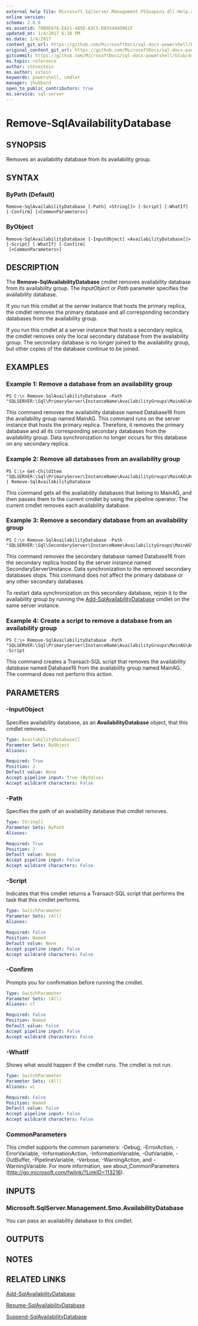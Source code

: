 ```yaml
---
external help file: Microsoft.SqlServer.Management.PSSnapins.dll-Help.xml
online version: 
schema: 2.0.0
ms.assetid: 78B8E67A-EA21-485D-A3C5-D03548A9961F
updated_at: 1/4/2017 6:38 PM
ms.date: 1/4/2017
content_git_url: https://github.com/MicrosoftDocs/sql-docs-powershell/blob/live/sqlserver-cmdlets/sqlps/vlatest/Remove-SqlAvailabilityDatabase.md
original_content_git_url: https://github.com/MicrosoftDocs/sql-docs-powershell/blob/live/sqlserver-cmdlets/sqlps/vlatest/Remove-SqlAvailabilityDatabase.md
gitcommit: https://github.com/MicrosoftDocs/sql-docs-powershell/blob/4c48bd1c26220ff873e612527853aeeef98777da/sqlserver-cmdlets/sqlps/vlatest/Remove-SqlAvailabilityDatabase.md
ms.topic: reference
author: stevestein
ms.author: sstein
keywords: powershell, cmdlet
manager: jhubbard
open_to_public_contributors: true
ms.service: sql-server
---
```


# Remove-SqlAvailabilityDatabase

## SYNOPSIS
Removes an availability database from its availability group.

## SYNTAX

### ByPath (Default)
```
Remove-SqlAvailabilityDatabase [-Path] <String[]> [-Script] [-WhatIf] [-Confirm] [<CommonParameters>]
```

### ByObject
```
Remove-SqlAvailabilityDatabase [-InputObject] <AvailabilityDatabase[]> [-Script] [-WhatIf] [-Confirm]
 [<CommonParameters>]
```

## DESCRIPTION
The **Remove-SqlAvailabilityDatabase** cmdlet removes availability database from its availability group.
The *InputObject* or *Path* parameter specifies the availability database.

If you run this cmdlet at the server instance that hosts the primary replica, the cmdlet removes the primary database and all corresponding secondary databases from the availability group.

If you run this cmdlet at a server instance that hosts a secondary replica, the cmdlet removes only the local secondary database from the availability group.
The secondary database is no longer joined to the availability group, but other copies of the database continue to be joined.

## EXAMPLES

### Example 1: Remove a database from an availability group
```
PS C:\> Remove-SqlAvailabilityDatabase -Path "SQLSERVER:\Sql\PrimaryServer\InstanceName\AvailabilityGroups\MainAG\AvailabilityDatabases\Database16"
```

This command removes the availability database named Database16 from the availability group named MainAG.
This command runs on the server instance that hosts the primary replica.
Therefore, it removes the primary database and all its corresponding secondary databases from the availability group.
Data synchronization no longer occurs for this database on any secondary replica.

### Example 2: Remove all databases from an availability group
```
PS C:\> Get-ChildItem "SQLSERVER:\Sql\PrimaryServer\InstanceName\AvailabilityGroups\MainAG\AvailabilityDatabases" | Remove-SqlAvailabilityDatabase
```

This command gets all the availability databases that belong to MainAG, and then passes them to the current cmdlet by using the pipeline operator.
The current cmdlet removes each availability database.

### Example 3: Remove a secondary database from an availability group
```
PS C:\> Remove-SqlAvailabilityDatabase -Path "SQLSERVER:\Sql\SecondaryServer\InstanceName\AvailabilityGroups\MainAG\AvailabilityDatabases\Database16"
```

This command removes the secondary database named Database16 from the secondary replica hosted by the server instance named SecondaryServer\Instance.
Data synchronization to the removed secondary databases stops.
This command does not affect the primary database or any other secondary databases.

To restart data synchronization on this secondary database, rejoin it to the availability group by running the [Add-SqlAvailabilityDatabase](./Add-SqlAvailabilityDatabase.md) cmdlet on the same server instance.

### Example 4: Create a script to remove a database from an availability group
```
PS C:\> Remove-SqlAvailabilityDatabase -Path "SQLSERVER:\Sql\PrimaryServer\InstanceName\AvailabilityGroups\MainAG\AvailabilityDatabases\Database16" -Script
```

This command creates a Transact-SQL script that removes the availability database named Database16 from the availability group named MainAG.
The command does not perform this action.

## PARAMETERS

### -InputObject
Specifies availability database, as an **AvailabilityDatabase** object, that this cmdlet removes.

```yaml
Type: AvailabilityDatabase[]
Parameter Sets: ByObject
Aliases: 

Required: True
Position: 2
Default value: None
Accept pipeline input: True (ByValue)
Accept wildcard characters: False
```

### -Path
Specifies the path of an availability database that cmdlet removes.

```yaml
Type: String[]
Parameter Sets: ByPath
Aliases: 

Required: True
Position: 2
Default value: None
Accept pipeline input: False
Accept wildcard characters: False
```

### -Script
Indicates that this cmdlet returns a Transact-SQL script that performs the task that this cmdlet performs.

```yaml
Type: SwitchParameter
Parameter Sets: (All)
Aliases: 

Required: False
Position: Named
Default value: None
Accept pipeline input: False
Accept wildcard characters: False
```

### -Confirm
Prompts you for confirmation before running the cmdlet.

```yaml
Type: SwitchParameter
Parameter Sets: (All)
Aliases: cf

Required: False
Position: Named
Default value: False
Accept pipeline input: False
Accept wildcard characters: False
```

### -WhatIf
Shows what would happen if the cmdlet runs.
The cmdlet is not run.

```yaml
Type: SwitchParameter
Parameter Sets: (All)
Aliases: wi

Required: False
Position: Named
Default value: False
Accept pipeline input: False
Accept wildcard characters: False
```

### CommonParameters
This cmdlet supports the common parameters: -Debug, -ErrorAction, -ErrorVariable, -InformationAction, -InformationVariable, -OutVariable, -OutBuffer, -PipelineVariable, -Verbose, -WarningAction, and -WarningVariable. For more information, see about_CommonParameters (http://go.microsoft.com/fwlink/?LinkID=113216).

## INPUTS

### Microsoft.SqlServer.Management.Smo.AvailabilityDatabase
You can pass an availability database to this cmdlet.

## OUTPUTS

## NOTES

## RELATED LINKS

[Add-SqlAvailabilityDatabase](xref:sqlps/vlatest/Add-SqlAvailabilityDatabase.md)

[Resume-SqlAvailabilityDatabase](xref:sqlps/vlatest/Resume-SqlAvailabilityDatabase.md)

[Suspend-SqlAvailabilityDatabase](xref:sqlps/vlatest/Suspend-SqlAvailabilityDatabase.md)
